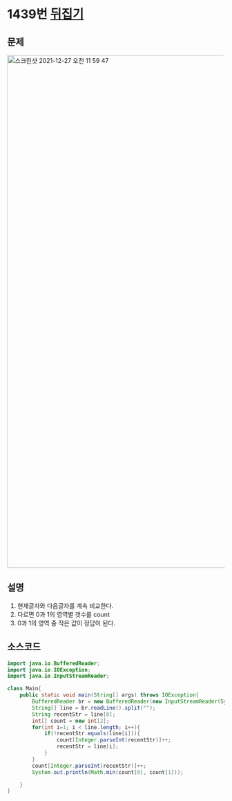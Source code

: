 # 1439번 [뒤집기](https://www.acmicpc.net/problem/1439)

## 문제
<img width="1186" alt="스크린샷 2021-12-27 오전 11 59 47" src="https://user-images.githubusercontent.com/65120581/147429947-ca657aa3-6808-4478-85dd-5333072d19e8.png">

## 설명
1. 현재글자와 다음글자를 계속 비교한다.
2. 다르면 0과 1의 영역별 갯수를 count
3. 0과 1의 영역 중 작은 값이 정답이 된다.


## 소스코드

```java
import java.io.BufferedReader;
import java.io.IOException;
import java.io.InputStreamReader;

class Main{
    public static void main(String[] args) throws IOException{
        BufferedReader br = new BufferedReader(new InputStreamReader(System.in));
        String[] line = br.readLine().split("");
        String recentStr = line[0];
        int[] count = new int[2];
        for(int i=1; i < line.length; i++){
            if(!recentStr.equals(line[i])){
                count[Integer.parseInt(recentStr)]++;
                recentStr = line[i];
            }
        }
        count[Integer.parseInt(recentStr)]++;
        System.out.println(Math.min(count[0], count[1]));

    }
}
```
